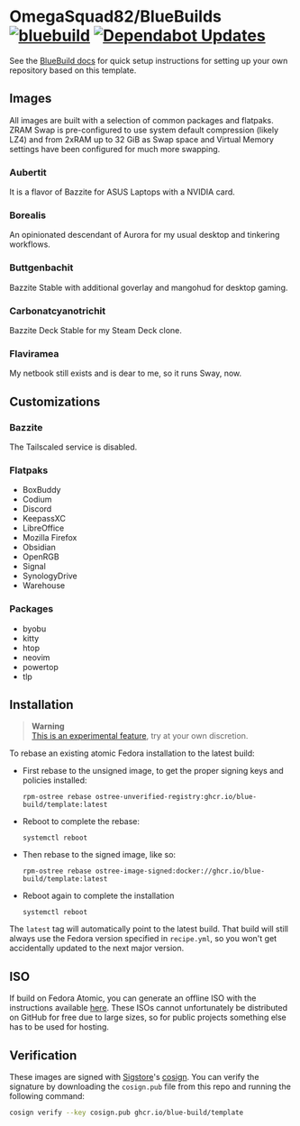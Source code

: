 # OmegaSquad82/BlueBuilds &nbsp; [![bluebuild](https://github.com/OmegaSquad82/bluebuilds/actions/workflows/build.yml/badge.svg)](https://github.com/OmegaSquad82/bluebuilds/actions/workflows/build.yml) [![Dependabot Updates](https://github.com/OmegaSquad82/bluebuilds/actions/workflows/dependabot/dependabot-updates/badge.svg)](https://github.com/OmegaSquad82/bluebuilds/actions/workflows/dependabot/dependabot-updates)

See the [BlueBuild docs](https://blue-build.org/how-to/setup/) for quick setup instructions for setting up your own repository based on this template.

## Images

All images are built with a selection of common packages and flatpaks. ZRAM Swap is pre-configured to use system default compression (likely LZ4) and from 2xRAM up to 32 GiB as Swap space and Virtual Memory settings have been configured for much more swapping.

### Aubertit

It is a flavor of Bazzite for ASUS Laptops with a NVIDIA card.

### Borealis

An opinionated descendant of Aurora for my usual desktop and tinkering workflows.

### Buttgenbachit

Bazzite Stable with additional goverlay and mangohud for desktop gaming.

### Carbonatcyanotrichit

Bazzite Deck Stable for my Steam Deck clone.

### Flaviramea

My netbook still exists and is dear to me, so it runs Sway, now.

## Customizations

### Bazzite

The Tailscaled service is disabled.

### Flatpaks

- BoxBuddy
- Codium
- Discord
- KeepassXC
- LibreOffice
- Mozilla Firefox
- Obsidian
- OpenRGB
- Signal
- SynologyDrive
- Warehouse

### Packages

- byobu
- kitty
- htop
- neovim
- powertop
- tlp

## Installation

> **Warning**  
> [This is an experimental feature](https://www.fedoraproject.org/wiki/Changes/OstreeNativeContainerStable), try at your own discretion.

To rebase an existing atomic Fedora installation to the latest build:

- First rebase to the unsigned image, to get the proper signing keys and policies installed:
  ```
  rpm-ostree rebase ostree-unverified-registry:ghcr.io/blue-build/template:latest
  ```
- Reboot to complete the rebase:
  ```
  systemctl reboot
  ```
- Then rebase to the signed image, like so:
  ```
  rpm-ostree rebase ostree-image-signed:docker://ghcr.io/blue-build/template:latest
  ```
- Reboot again to complete the installation
  ```
  systemctl reboot
  ```

The `latest` tag will automatically point to the latest build. That build will still always use the Fedora version specified in `recipe.yml`, so you won't get accidentally updated to the next major version.

## ISO

If build on Fedora Atomic, you can generate an offline ISO with the instructions available [here](https://blue-build.org/learn/universal-blue/#fresh-install-from-an-iso). These ISOs cannot unfortunately be distributed on GitHub for free due to large sizes, so for public projects something else has to be used for hosting.

## Verification

These images are signed with [Sigstore](https://www.sigstore.dev/)'s [cosign](https://github.com/sigstore/cosign). You can verify the signature by downloading the `cosign.pub` file from this repo and running the following command:

```bash
cosign verify --key cosign.pub ghcr.io/blue-build/template
```
